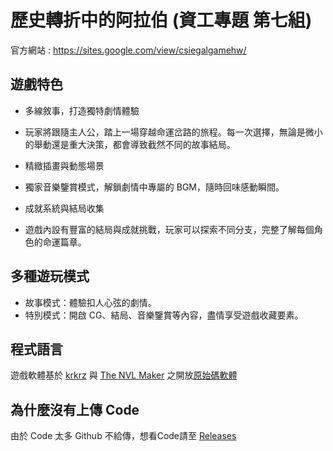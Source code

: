 # 歷史轉折中的阿拉伯 (資工專題 第七組)
官方網站 : https://sites.google.com/view/csiegalgamehw/

## 遊戲特色
* 多線敘事，打造獨特劇情體驗
* 玩家將跟隨主人公，踏上一場穿越命運岔路的旅程。每一次選擇，無論是微小的舉動還是重大決策，都會導致截然不同的故事結局。

* 精緻插畫與動態場景
* 獨家音樂鑒賞模式，解鎖劇情中專屬的 BGM，隨時回味感動瞬間。

* 成就系統與結局收集
* 遊戲內設有豐富的結局與成就挑戰，玩家可以探索不同分支，完整了解每個角色的命運篇章。

## 多種遊玩模式
* 故事模式：體驗扣人心弦的劇情。
* 特別模式：開啟 CG、結局、音樂鑒賞等內容，盡情享受遊戲收藏要素。

## 程式語言
遊戲軟體基於 [krkrz](https://krkrz.github.io/) 與 [The NVL Maker](https://www.nvlmaker.net/) 之開放[原始碼軟體](https://sites.google.com/view/csiegalgamehw/credits)

## 為什麼沒有上傳 Code
由於 Code 太多 Github 不給傳，想看Code請至 [Releases](https://github.com/JustinIanHero/csiegalgamehw/releases)
